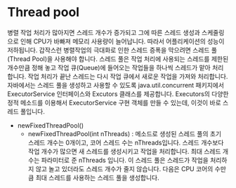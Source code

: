 # Thread pool
병렬 작업 처리가 많아지면 스레드 개수가 증가되고 그에 따른 스레드 생성과 스케줄링으로 인해 CPU가 바빠져 메모리 사용량이 늘어납니다.
따라서 어플리케이션의 성능이 저하됩니다. 갑작스런 병렬작업의 극대화로 인한 스레드 증폭을 막으려면 스레드 풀(Thread Pool)을 사용해야 합니다.
스레드 풀은 작업 처리에 사용되는 스레드를 제한된 개수만큼 정해 놓고 작업 큐(Queue)에 들어오는 작업들을 하나씩 스레드가 맡아 처리합니다.
작업 처리가 끝난 스레드는 다시 작업 큐에서 새로운 작업을 가져와 처리합니다. 자바에서는 스레드 풀을 생성하고 사용할 수 있도록 java.util.concurrent 패키지에서 ExecutorService 인터페이스와 Excutors 클래스를 제공합니다. Executors의 다양한 정적 메소드를 이용해서 ExecutorService 구현 객체를 만들 수 있는데, 이것이 바로 스레드 풀입니다.

- newFixedThreadPool()
    - newFixedThreadPool(int nThreads) : 메소드로 생성된 스레드 풀의 초기 스레드 개수는 0개이고, 코어 스레드 수는 nThreads입니다. 스레드 개수보다 작업 개수가 많으면 새 스레드를 생성시키고 작업을 처리합니다. 최대 스레드 개수는 파라미터로 준 nThreads 입니다. 이 스레드 풀은 스레드가 작업을 처리하지 않고 놀고 있더라도 스레드 개수가 줄지 않습니다. 다음은 CPU 코어의 수만큼 최대 스레드를 사용하는 스레드 풀을 생성합니다.